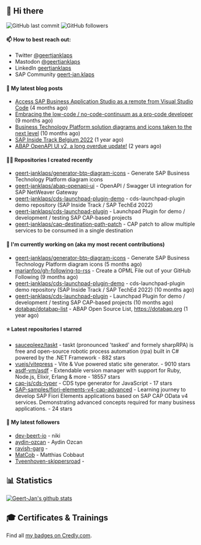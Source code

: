 ## 👋 Hi there 



![GitHub last commit](https://img.shields.io/github/last-commit/geert-janklaps/geert-janklaps?label=updated)
![GitHub followers](https://img.shields.io/github/followers/geert-janklaps?label=GitHub%20followers)

#### 📫 How to best reach out: 
- Twitter [@geertjanklaps](https://twitter.com/geertjanklaps)
- Mastodon [@geertjanklaps](https://saptodon.org/@geertjanklaps)
- LinkedIn [geertjanklaps](https://www.linkedin.com/in/geertjanklaps/)
- SAP Community [geert-jan.klaps](https://people.sap.com/geert-jan.klaps)

#### 📖 My latest blog posts
- [Access SAP Business Application Studio as a remote from Visual Studio Code](https://blogs.sap.com/?p=1753884) (4 months ago)
- [Embracing the low-code / no-code-continuum as a pro-code developer](https://blogs.sap.com/?p=1665373) (9 months ago)
- [Business Technology Platform solution diagrams and icons taken to the next level](https://blogs.sap.com/?p=1655751) (10 months ago)
- [SAP Inside Track Belgium 2022](https://blogs.sap.com/2022/06/09/sap-inside-track-belgium-2022/) (1 year ago)
- [ABAP OpenAPI UI v2, a long overdue update!](https://blogs.sap.com/?p=1519083) (2 years ago)

#### 👨‍💻 Repositories I created recently

- [geert-janklaps/generator-btp-diagram-icons](https://github.com/geert-janklaps/generator-btp-diagram-icons) - Generate SAP Business Technology Platform diagram icons
- [geert-janklaps/abap-openapi-ui](https://github.com/geert-janklaps/abap-openapi-ui) - OpenAPI / Swagger UI integration for SAP NetWeaver Gateway
- [geert-janklaps/cds-launchpad-plugin-demo](https://github.com/geert-janklaps/cds-launchpad-plugin-demo) - cds-launchpad-plugin demo repository (SAP Inside Track / SAP TechEd 2022)
- [geert-janklaps/cds-launchpad-plugin](https://github.com/geert-janklaps/cds-launchpad-plugin) - Launchpad Plugin for demo / development / testing SAP CAP-based projects
- [geert-janklaps/cap-destination-path-patch](https://github.com/geert-janklaps/cap-destination-path-patch) - CAP patch to allow multiple services to be consumed in a single destination

#### 👷 I'm currently working on (aka my most recent contributions)

- [geert-janklaps/generator-btp-diagram-icons](https://github.com/geert-janklaps/generator-btp-diagram-icons) - Generate SAP Business Technology Platform diagram icons (5 months ago)
- [marianfoo/gh-following-to-rss](https://github.com/marianfoo/gh-following-to-rss) - Create a OPML File out of your GitHub Following (9 months ago)
- [geert-janklaps/cds-launchpad-plugin-demo](https://github.com/geert-janklaps/cds-launchpad-plugin-demo) - cds-launchpad-plugin demo repository (SAP Inside Track / SAP TechEd 2022) (10 months ago)
- [geert-janklaps/cds-launchpad-plugin](https://github.com/geert-janklaps/cds-launchpad-plugin) - Launchpad Plugin for demo / development / testing SAP CAP-based projects (10 months ago)
- [dotabap/dotabap-list](https://github.com/dotabap/dotabap-list) - ABAP Open Source List, https://dotabap.org (1 year ago)

#### ⭐ Latest repositories I starred

- [saucepleez/taskt](https://github.com/saucepleez/taskt) - taskt (pronounced &#39;tasked&#39; and formely sharpRPA) is free and open-source robotic process automation (rpa) built in C# powered by the .NET Framework - 882 stars
- [vuejs/vitepress](https://github.com/vuejs/vitepress) - Vite &amp; Vue powered static site generator. - 9010 stars
- [asdf-vm/asdf](https://github.com/asdf-vm/asdf) - Extendable version manager with support for Ruby, Node.js, Elixir, Erlang &amp; more - 18557 stars
- [cap-js/cds-typer](https://github.com/cap-js/cds-typer) - CDS type generator for JavaScript - 17 stars
- [SAP-samples/fiori-elements-v4-cap-advanced](https://github.com/SAP-samples/fiori-elements-v4-cap-advanced) - Learning journey to develop SAP Fiori Elements applications based on SAP CAP OData v4 services. Demonstrating advanced concepts required for many business applications. - 24 stars

#### 👥 My latest followers

- [dev-beert-io](https://github.com/dev-beert-io) - niki
- [aydin-ozcan](https://github.com/aydin-ozcan) - Aydin Ozcan
- [ravish-garg](https://github.com/ravish-garg) - 
- [MatCob](https://github.com/MatCob) - Matthias Cobbaut
- [Tveenhoven-skippersroad](https://github.com/Tveenhoven-skippersroad) - 


## 📊 Statistics

[![Geert-Jan's github stats](https://github-readme-stats.vercel.app/api?username=geert-janklaps&show_icons=true&count_private=true)](https://github.com/geert-janklaps)

## 🎓 Certificates & Trainings

<!--START_SECTION:badges-->
<!--END_SECTION:badges-->

Find all [my badges on Credly.com](https://www.credly.com/users/geert-jan-klaps/badges).

